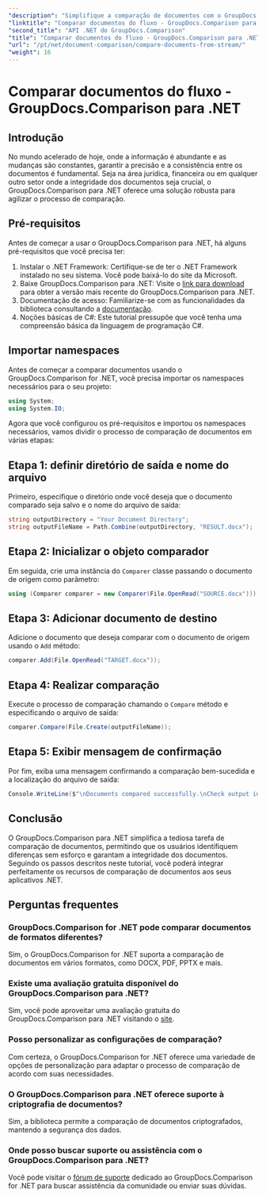 ```yaml
---
"description": "Simplifique a comparação de documentos com o GroupDocs.Comparison para .NET. Compare documentos sem esforço e garanta a precisão entre os arquivos."
"linktitle": "Comparar documentos do fluxo - GroupDocs.Comparison para .NET"
"second_title": "API .NET do GroupDocs.Comparison"
"title": "Comparar documentos do fluxo - GroupDocs.Comparison para .NET"
"url": "/pt/net/document-comparison/compare-documents-from-stream/"
"weight": 16
---
```


# Comparar documentos do fluxo - GroupDocs.Comparison para .NET

## Introdução
No mundo acelerado de hoje, onde a informação é abundante e as mudanças são constantes, garantir a precisão e a consistência entre os documentos é fundamental. Seja na área jurídica, financeira ou em qualquer outro setor onde a integridade dos documentos seja crucial, o GroupDocs.Comparison para .NET oferece uma solução robusta para agilizar o processo de comparação.
## Pré-requisitos
Antes de começar a usar o GroupDocs.Comparison para .NET, há alguns pré-requisitos que você precisa ter:
1. Instalar o .NET Framework: Certifique-se de ter o .NET Framework instalado no seu sistema. Você pode baixá-lo do site da Microsoft.
2. Baixe GroupDocs.Comparison para .NET: Visite o [link para download](https://releases.groupdocs.com/comparison/net/) para obter a versão mais recente do GroupDocs.Comparison para .NET.
3. Documentação de acesso: Familiarize-se com as funcionalidades da biblioteca consultando a [documentação](https://tutorials.groupdocs.com/comparison/net/).
4. Noções básicas de C#: Este tutorial pressupõe que você tenha uma compreensão básica da linguagem de programação C#.

## Importar namespaces
Antes de começar a comparar documentos usando o GroupDocs.Comparison for .NET, você precisa importar os namespaces necessários para o seu projeto:
```csharp
using System;
using System.IO;
```
Agora que você configurou os pré-requisitos e importou os namespaces necessários, vamos dividir o processo de comparação de documentos em várias etapas:
## Etapa 1: definir diretório de saída e nome do arquivo
Primeiro, especifique o diretório onde você deseja que o documento comparado seja salvo e o nome do arquivo de saída:
```csharp
string outputDirectory = "Your Document Directory";
string outputFileName = Path.Combine(outputDirectory, "RESULT.docx");
```
## Etapa 2: Inicializar o objeto comparador
Em seguida, crie uma instância do `Comparer` classe passando o documento de origem como parâmetro:
```csharp
using (Comparer comparer = new Comparer(File.OpenRead("SOURCE.docx")))
```
## Etapa 3: Adicionar documento de destino
Adicione o documento que deseja comparar com o documento de origem usando o `Add` método:
```csharp
comparer.Add(File.OpenRead("TARGET.docx"));
```
## Etapa 4: Realizar comparação
Execute o processo de comparação chamando o `Compare` método e especificando o arquivo de saída:
```csharp
comparer.Compare(File.Create(outputFileName));
```
## Etapa 5: Exibir mensagem de confirmação
Por fim, exiba uma mensagem confirmando a comparação bem-sucedida e a localização do arquivo de saída:
```csharp
Console.WriteLine($"\nDocuments compared successfully.\nCheck output in {outputDirectory}.");
```

## Conclusão
O GroupDocs.Comparison para .NET simplifica a tediosa tarefa de comparação de documentos, permitindo que os usuários identifiquem diferenças sem esforço e garantam a integridade dos documentos. Seguindo os passos descritos neste tutorial, você poderá integrar perfeitamente os recursos de comparação de documentos aos seus aplicativos .NET.
## Perguntas frequentes
### GroupDocs.Comparison for .NET pode comparar documentos de formatos diferentes?
Sim, o GroupDocs.Comparison for .NET suporta a comparação de documentos em vários formatos, como DOCX, PDF, PPTX e mais.
### Existe uma avaliação gratuita disponível do GroupDocs.Comparison para .NET?
Sim, você pode aproveitar uma avaliação gratuita do GroupDocs.Comparison para .NET visitando o [site](https://releases.groupdocs.com/).
### Posso personalizar as configurações de comparação?
Com certeza, o GroupDocs.Comparison for .NET oferece uma variedade de opções de personalização para adaptar o processo de comparação de acordo com suas necessidades.
### O GroupDocs.Comparison para .NET oferece suporte à criptografia de documentos?
Sim, a biblioteca permite a comparação de documentos criptografados, mantendo a segurança dos dados.
### Onde posso buscar suporte ou assistência com o GroupDocs.Comparison para .NET?
Você pode visitar o [fórum de suporte](https://forum.groupdocs.com/c/comparison/12) dedicado ao GroupDocs.Comparison for .NET para buscar assistência da comunidade ou enviar suas dúvidas.